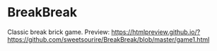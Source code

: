 # BreakBreak

Classic break brick game. 
Preview:
https://htmlpreview.github.io/?https://github.com/sweetsourire/BreakBreak/blob/master/game1.html
